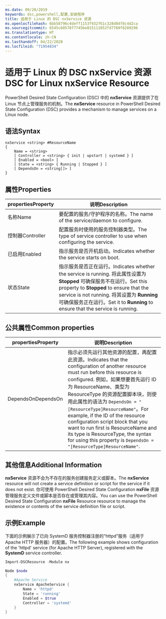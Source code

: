 ```yaml
---
ms.date: 09/20/2019
keywords: dsc,powershell,配置,安装程序
title: 适用于 Linux 的 DSC nxService 资源
ms.openlocfilehash: 6bb58796c4deff1153f932f61c328d84f8c4d2ca
ms.sourcegitcommit: 6545c60578f7745be015111052fd7769f8289296
ms.translationtype: HT
ms.contentlocale: zh-CN
ms.lasthandoff: 04/22/2020
ms.locfileid: "71954834"
---
```

# <a name="dsc-for-linux-nxservice-resource"></a><span data-ttu-id="3f99f-103">适用于 Linux 的 DSC nxService 资源</span><span class="sxs-lookup"><span data-stu-id="3f99f-103">DSC for Linux nxService Resource</span></span>

<span data-ttu-id="3f99f-104">PowerShell Desired State Configuration (DSC) 中的 **nxService** 资源提供了在 Linux 节点上管理服务的机制。</span><span class="sxs-lookup"><span data-stu-id="3f99f-104">The **nxService** resource in PowerShell Desired State Configuration (DSC) provides a mechanism to manage services on a Linux node.</span></span>

## <a name="syntax"></a><span data-ttu-id="3f99f-105">语法</span><span class="sxs-lookup"><span data-stu-id="3f99f-105">Syntax</span></span>

```Syntax
nxService <string> #ResourceName
{
    Name = <string>
    [ Controller = <string> { init | upstart | systemd } ]
    [ Enabled = <bool> ]
    [ State = <string> { Running | Stopped } ]
    [ DependsOn = <string[]> ]
}
```

## <a name="properties"></a><span data-ttu-id="3f99f-106">属性</span><span class="sxs-lookup"><span data-stu-id="3f99f-106">Properties</span></span>

|<span data-ttu-id="3f99f-107">properties</span><span class="sxs-lookup"><span data-stu-id="3f99f-107">Property</span></span> |<span data-ttu-id="3f99f-108">说明</span><span class="sxs-lookup"><span data-stu-id="3f99f-108">Description</span></span> |
|---|---|
|<span data-ttu-id="3f99f-109">名称</span><span class="sxs-lookup"><span data-stu-id="3f99f-109">Name</span></span> |<span data-ttu-id="3f99f-110">要配置的服务/守护程序的名称。</span><span class="sxs-lookup"><span data-stu-id="3f99f-110">The name of the service/daemon to configure.</span></span> |
|<span data-ttu-id="3f99f-111">控制器</span><span class="sxs-lookup"><span data-stu-id="3f99f-111">Controller</span></span> |<span data-ttu-id="3f99f-112">配置服务时使用的服务控制器类型。</span><span class="sxs-lookup"><span data-stu-id="3f99f-112">The type of service controller to use when configuring the service.</span></span> |
|<span data-ttu-id="3f99f-113">已启用</span><span class="sxs-lookup"><span data-stu-id="3f99f-113">Enabled</span></span> |<span data-ttu-id="3f99f-114">指示服务是否开机启动。</span><span class="sxs-lookup"><span data-stu-id="3f99f-114">Indicates whether the service starts on boot.</span></span> |
|<span data-ttu-id="3f99f-115">状态</span><span class="sxs-lookup"><span data-stu-id="3f99f-115">State</span></span> |<span data-ttu-id="3f99f-116">指示服务是否正在运行。</span><span class="sxs-lookup"><span data-stu-id="3f99f-116">Indicates whether the service is running.</span></span> <span data-ttu-id="3f99f-117">将此属性设置为 **Stopped** 可确保服务不在运行。</span><span class="sxs-lookup"><span data-stu-id="3f99f-117">Set this property to **Stopped** to ensure that the service is not running.</span></span> <span data-ttu-id="3f99f-118">将其设置为 **Running** 可确保服务正在运行。</span><span class="sxs-lookup"><span data-stu-id="3f99f-118">Set it to **Running** to ensure that the service is running.</span></span> |

## <a name="common-properties"></a><span data-ttu-id="3f99f-119">公共属性</span><span class="sxs-lookup"><span data-stu-id="3f99f-119">Common properties</span></span>

|<span data-ttu-id="3f99f-120">properties</span><span class="sxs-lookup"><span data-stu-id="3f99f-120">Property</span></span> |<span data-ttu-id="3f99f-121">说明</span><span class="sxs-lookup"><span data-stu-id="3f99f-121">Description</span></span> |
|---|---|
|<span data-ttu-id="3f99f-122">DependsOn</span><span class="sxs-lookup"><span data-stu-id="3f99f-122">DependsOn</span></span> |<span data-ttu-id="3f99f-123">指示必须先运行其他资源的配置，再配置此资源。</span><span class="sxs-lookup"><span data-stu-id="3f99f-123">Indicates that the configuration of another resource must run before this resource is configured.</span></span> <span data-ttu-id="3f99f-124">例如，如果想要首先运行 ID 为 ResourceName、类型为 ResourceType 的资源配置脚本块，则使用此属性的语法为 `DependsOn = "[ResourceType]ResourceName"`。</span><span class="sxs-lookup"><span data-stu-id="3f99f-124">For example, if the ID of the resource configuration script block that you want to run first is ResourceName and its type is ResourceType, the syntax for using this property is `DependsOn = "[ResourceType]ResourceName"`.</span></span> |

## <a name="additional-information"></a><span data-ttu-id="3f99f-125">其他信息</span><span class="sxs-lookup"><span data-stu-id="3f99f-125">Additional Information</span></span>

<span data-ttu-id="3f99f-126">**nxService** 资源不会为不存在的服务创建服务定义或脚本。</span><span class="sxs-lookup"><span data-stu-id="3f99f-126">The **nxService** resource will not create a service definition or script for the service if it does not exist.</span></span> <span data-ttu-id="3f99f-127">你可使用 PowerShell Desired State Configuration **nxFile** 资源管理服务定义文件或脚本是否存在或管理其内容。</span><span class="sxs-lookup"><span data-stu-id="3f99f-127">You can use the PowerShell Desired State Configuration **nxFile** Resource resource to manage the existence or contents of the service definition file or script.</span></span>

## <a name="example"></a><span data-ttu-id="3f99f-128">示例</span><span class="sxs-lookup"><span data-stu-id="3f99f-128">Example</span></span>

<span data-ttu-id="3f99f-129">下面的示例展示了已向 SystemD  服务控制器注册的“httpd”服务（适用于 Apache HTTP 服务器）的配置。</span><span class="sxs-lookup"><span data-stu-id="3f99f-129">The following example shows configuration of the 'httpd' service (for Apache HTTP Server), registered with the **SystemD** service controller.</span></span>

```powershell
Import-DSCResource -Module nx

Node $node
{
    #Apache Service
    nxService ApacheService {
        Name = 'httpd'
        State = 'running'
        Enabled = $true
        Controller = 'systemd'
    }
}
```